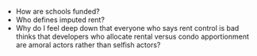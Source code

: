  * How are schools funded?
 * Who defines imputed rent?
 * Why do I feel deep down that everyone who says rent control is bad thinks that developers
   who allocate rental versus condo apportionment are amoral actors rather than selfish actors?

